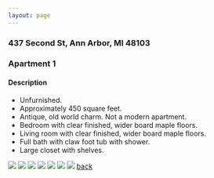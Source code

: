 ```yaml
---
layout: page
---
```


### 437 Second St, Ann Arbor, MI  48103

### Apartment 1
#### Description

* Unfurnished.
* Approximately 450 square feet.
* Antique, old world charm.  Not a modern apartment.
* Bedroom with clear finished, wider board maple floors.
* Living room with clear finished, wider board maple floors.
* Full bath with claw foot tub with shower.
* Large closet with shelves.

![](/assets/images/437second/437secondapt1pic1.jpg)
![](/assets/images/437second/437secondapt1pic2.jpg)
![](/assets/images/437second/437secondapt1pic3.jpg)
![](/assets/images/437second/437secondapt1pic4.jpg)
![](/assets/images/437second/437secondapt1pic4.jpg)
![](/assets/images/437second/437secondapt1pic4.jpg)
![](/assets/images/437second/437secondapt1pic4.jpg)
[back](/)
